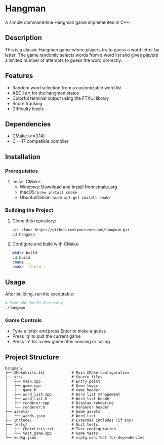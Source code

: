 # Hangman

A simple command-line Hangman game implemented in C++.

## Description

This is a classic Hangman game where players try to guess a word letter by letter. The game randomly selects words from a word list and gives players a limited number of attempts to guess the word correctly.

## Features

- Random word selection from a customizable word list
- ASCII art for the hangman states
- Colorful terminal output using the FTXUI library
- Score tracking
- Difficulty levels

## Dependencies

- [CMake](https://cmake.org/) (>=3.14)
- C++17 compatible compiler

## Installation

### Prerequisites

1. Install CMake:
   - Windows: Download and install from [cmake.org](https://cmake.org/download/)
   - macOS: `brew install cmake`
   - Ubuntu/Debian: `sudo apt-get install cmake`

### Building the Project

1. Clone this repository:
   ```bash
   git clone https://github.com/yourusername/hangman.git
   cd hangman
   ```

2. Configure and build with CMake:
   ```bash
   mkdir build
   cd build
   cmake ..
   cmake --build .
   ```

## Usage

After building, run the executable:

```bash
# From the build directory
./hangman
```

### Game Controls

- Type a letter and press Enter to make a guess
- Press 'q' to quit the current game
- Press 'n' for a new game after winning or losing

## Project Structure

```
hangman/
├── CMakeLists.txt            # Main CMake configuration
├── src/                      # Source files
│   ├── main.cpp              # Entry point
│   ├── game.cpp              # Game logic
│   ├── game.h                # Game header
│   ├── word_list.cpp         # Word list management
│   ├── word_list.h           # Word list header
│   ├── renderer.cpp          # Display rendering
│   └── renderer.h            # Renderer header
├── assets/                   # Game assets
│   └── words.json            # Word list
├── include/                  # External includes (if any)
├── tests/                    # Unit tests
│   ├── CMakeLists.txt        # Test configuration
│   └── test_game.cpp         # Game tests
└── vcpkg.json                # vcpkg manifest for dependencies
```
